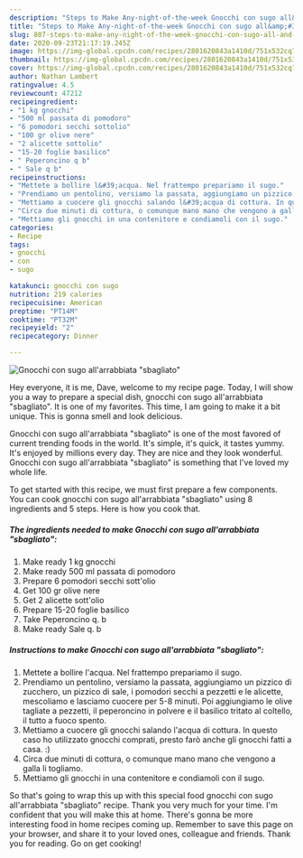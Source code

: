 ```yaml
---
description: "Steps to Make Any-night-of-the-week Gnocchi con sugo all&amp;#39;arrabbiata &amp;#34;sbagliato&amp;#34;"
title: "Steps to Make Any-night-of-the-week Gnocchi con sugo all&amp;#39;arrabbiata &amp;#34;sbagliato&amp;#34;"
slug: 807-steps-to-make-any-night-of-the-week-gnocchi-con-sugo-all-and-39-arrabbiata-and-34-sbagliato-and-34
date: 2020-09-23T21:17:19.245Z
image: https://img-global.cpcdn.com/recipes/2801620843a1410d/751x532cq70/gnocchi-con-sugo-allarrabbiata-sbagliato-recipe-main-photo.jpg
thumbnail: https://img-global.cpcdn.com/recipes/2801620843a1410d/751x532cq70/gnocchi-con-sugo-allarrabbiata-sbagliato-recipe-main-photo.jpg
cover: https://img-global.cpcdn.com/recipes/2801620843a1410d/751x532cq70/gnocchi-con-sugo-allarrabbiata-sbagliato-recipe-main-photo.jpg
author: Nathan Lambert
ratingvalue: 4.5
reviewcount: 47212
recipeingredient:
- "1 kg gnocchi"
- "500 ml passata di pomodoro"
- "6 pomodori secchi sottolio"
- "100 gr olive nere"
- "2 alicette sottolio"
- "15-20 foglie basilico"
- " Peperoncino q b"
- " Sale q b"
recipeinstructions:
- "Mettete a bollire l&#39;acqua. Nel frattempo prepariamo il sugo."
- "Prendiamo un pentolino, versiamo la passata, aggiungiamo un pizzico di zucchero, un pizzico di sale, i pomodori secchi a pezzetti e le alicette, mescoliamo e lasciamo cuocere per 5-8 minuti. Poi aggiungiamo le olive tagliate a pezzetti, il peperoncino in polvere e il basilico tritato al coltello, il tutto a fuoco spento."
- "Mettiamo a cuocere gli gnocchi salando l&#39;acqua di cottura. In questo caso ho utilizzato gnocchi comprati, presto farò anche gli gnocchi fatti a casa. :)"
- "Circa due minuti di cottura, o comunque mano mano che vengono a galla li togliamo."
- "Mettiamo gli gnocchi in una contenitore e condiamoli con il sugo."
categories:
- Recipe
tags:
- gnocchi
- con
- sugo

katakunci: gnocchi con sugo 
nutrition: 219 calories
recipecuisine: American
preptime: "PT14M"
cooktime: "PT32M"
recipeyield: "2"
recipecategory: Dinner

---
```



![Gnocchi con sugo all&#39;arrabbiata &#34;sbagliato&#34;](https://img-global.cpcdn.com/recipes/2801620843a1410d/751x532cq70/gnocchi-con-sugo-allarrabbiata-sbagliato-recipe-main-photo.jpg)

Hey everyone, it is me, Dave, welcome to my recipe page. Today, I will show you a way to prepare a special dish, gnocchi con sugo all&#39;arrabbiata &#34;sbagliato&#34;. It is one of my favorites. This time, I am going to make it a bit unique. This is gonna smell and look delicious.



Gnocchi con sugo all&#39;arrabbiata &#34;sbagliato&#34; is one of the most favored of current trending foods in the world. It's simple, it's quick, it tastes yummy. It's enjoyed by millions every day. They are nice and they look wonderful. Gnocchi con sugo all&#39;arrabbiata &#34;sbagliato&#34; is something that I've loved my whole life.


To get started with this recipe, we must first prepare a few components. You can cook gnocchi con sugo all&#39;arrabbiata &#34;sbagliato&#34; using 8 ingredients and 5 steps. Here is how you cook that.

<!--inarticleads1-->

##### The ingredients needed to make Gnocchi con sugo all&#39;arrabbiata &#34;sbagliato&#34;:

1. Make ready 1 kg gnocchi
1. Make ready 500 ml passata di pomodoro
1. Prepare 6 pomodori secchi sott&#39;olio
1. Get 100 gr olive nere
1. Get 2 alicette sott&#39;olio
1. Prepare 15-20 foglie basilico
1. Take  Peperoncino q. b
1. Make ready  Sale q. b




<!--inarticleads2-->

##### Instructions to make Gnocchi con sugo all&#39;arrabbiata &#34;sbagliato&#34;:

1. Mettete a bollire l&#39;acqua. Nel frattempo prepariamo il sugo.
1. Prendiamo un pentolino, versiamo la passata, aggiungiamo un pizzico di zucchero, un pizzico di sale, i pomodori secchi a pezzetti e le alicette, mescoliamo e lasciamo cuocere per 5-8 minuti. Poi aggiungiamo le olive tagliate a pezzetti, il peperoncino in polvere e il basilico tritato al coltello, il tutto a fuoco spento.
1. Mettiamo a cuocere gli gnocchi salando l&#39;acqua di cottura. In questo caso ho utilizzato gnocchi comprati, presto farò anche gli gnocchi fatti a casa. :)
1. Circa due minuti di cottura, o comunque mano mano che vengono a galla li togliamo.
1. Mettiamo gli gnocchi in una contenitore e condiamoli con il sugo.




So that's going to wrap this up with this special food gnocchi con sugo all&#39;arrabbiata &#34;sbagliato&#34; recipe. Thank you very much for your time. I'm confident that you will make this at home. There's gonna be more interesting food in home recipes coming up. Remember to save this page on your browser, and share it to your loved ones, colleague and friends. Thank you for reading. Go on get cooking!
